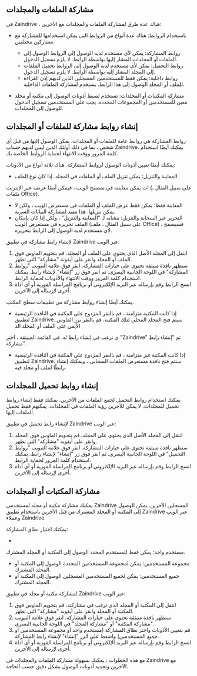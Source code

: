 ## مشاركة الملفات والمجلدات

في Zaindrive ، هناك عدة طرق لمشاركة الملفات والمجلدات مع الآخرين:

- باستخدام الروابط: هناك عدة أنواع من الروابط التي يمكن استخدامها للمشاركة مع مشاركين مختلفين.
    - روابط المشاركة: يمكن لأي مستخدم لديه الوصول إلى الروابط الوصول إلى الملفات أو المجلدات المشار إليها بواسطة الرابط. لا يلزم تسجيل الدخول.
    - روابط التحميل: يمكن لأي مستخدم لديه الوصول إلى الروابط تحميل الملفات إلى المجلد المشار إليه بواسطة الرابط. لا يلزم تسجيل الدخول.
    - روابط داخلية: يمكن فقط للمستخدمين المسجلين الذين لديهم إذن القراءة للملف أو المجلد الوصول إلى هذا الرابط. يستخدم لمشاركة الملفات الداخلية.

- مشاركة المكتبات أو المجلدات: تستخدم لضبط أذونات الوصول إلى مكتبة أو مجلد معين للمستخدمين أو المجموعات المحددة. يجب على المستخدمين تسجيل الدخول للوصول إلى المجلدات.

## إنشاء روابط مشاركة للملفات أو المجلدات

روابط المشاركة هي روابط عامة للملفات أو المجلدات. يمكن الوصول إليها من قبل أي شخص ، بما في ذلك أولئك الذين ليس لديهم حساب Zaindrive. يمكنك أيضًا استخدام كلمة المرور ووقت الانتهاء لحماية الروابط الخاصة بك.

يمكنك أيضًا تعيين أذونات الوصول لروابط المشاركة. هناك ثلاثة أنواع من الأذونات:

* المعاينة والتنزيل: يمكن تنزيل الملف أو الملفات في المجلد. إذا كان نوع الملف

ات يمكن معاينته في متصفح الويب ، فيمكن أيضًا عرضه عبر الإنترنت (على سبيل المثال ، ملفات Office).
* المعاينة فقط: يمكن فقط عرض الملف أو الملفات في مستعرض الويب ، ولكن لا يمكن تنزيلها. هذا مفيد لمشاركة البيانات السرية.
* التحرير عبر السحابة والتنزيل: مشابه لـ "المعاينة والتنزيل" ، ولكن إذا كان بإمكان الملف تحريره في مستعرض الويب (على سبيل المثال ، ملف Office) ، فسيسمح لأي مستخدم لديه الوصول إلى الرابط بتحريره.

لإنشاء رابط مشاركة في تطبيق Zaindrive عبر الويب:

1. انتقل إلى المجلد الأصل الذي يحتوي على الملف أو المجلد. قم بتحويم الماوس فوق الملف أو المجلد وانقر على أيقونة "مشاركة" التي تظهر.
2. ستظهر نافذة منبثقة تحتوي على خيارات المشاركة. انقر فوق علامة التبويب "روابط المشاركة" في اللوحة الجانبية اليسرى. ثم انقر فوق زر "إنشاء" لإنشاء رابط. يمكنك استخدام كلمة المرور ووقت الانتهاء والأذونات لحماية الرابط.
3. انسخ الرابط وقم بإرساله عبر البريد الإلكتروني أو برنامج المراسلة الفورية أو أي أداة أخرى لإرساله إلى الآخرين.

يمكنك أيضًا إنشاء روابط مشاركة من تطبيقات سطح المكتب.

- إذا كانت المكتبة متزامنة ، قم بالنقر المزدوج على المكتبة في النافذة الرئيسية لتطبيق Zaindrive. سيتم فتح المجلد المحلي لتلك المكتبة. قم بالنقر بزر الماوس الأيمن على الملف أو المجلد الذ

ي ترغب في إنشاء رابط له. في القائمة المنبثقة ، اختر "Zaindrive" ثم "إنشاء رابط مشاركة".
- إذا كانت المكتبة غير متزامنة ، قم بالنقر المزدوج على المكتبة في النافذة الرئيسية لتطبيق Zaindrive. ستتم فتح نافذة مستعرض الملفات السحابي ، ويمكنك إنشاء رابطًا لملف أو مجلد فيه.

## إنشاء روابط تحميل للمجلدات

يمكنك استخدام روابط التحميل لجمع الملفات من الآخرين. يمكنك فقط إنشاء روابط تحميل للمجلدات. لا يمكن للآخرين رؤية الملفات في المجلدات. يمكنهم فقط تحميل الملفات إليها.

لإنشاء رابط تحميل في تطبيق Zaindrive عبر الويب:

1. انتقل إلى المجلد الأصل الذي يحتوي على المجلد. قم بتحويم الماوس فوق المجلد وانقر على أيقونة "مشاركة" التي تظهر.
2. ستظهر نافذة منبثقة تحتوي على خيارات المشاركة. انقر فوق علامة التبويب "روابط التحميل" في اللوحة الجانبية اليسرى. ثم انقر فوق زر "إنشاء" لإنشاء رابط. يمكنك استخدام كلمة المرور لحماية الرابط.
3. انسخ الرابط وقم بإرساله عبر البريد الإلكتروني أو برنامج المراسلة الفورية أو أي أداة أخرى لإرساله إلى الآخرين.

## مشاركة المكتبات أو المجلدات

يمكنك مشاركة مكتبة أو مجلد لمستخدمي Zaindrive المسجلين الآخرين. يمكن الوصول إلى المكتبة أو المجلد المشترك من قبل الآخرين باستخدام تطبيق Zaindrive عبر الويب وعملاء Zaindrive.

يمكنك اختيار نطاق المشاركة:

*

 مستخدم واحد: يمكن فقط للمستخدم المحدد الوصول إلى المكتبة أو المجلد المشترك.
* مجموعة المستخدمين: يمكن لمجموعة المستخدمين المحددة الوصول إلى المكتبة أو المجلد المشترك.
* جميع المستخدمين: يمكن لجميع المستخدمين المسجلين الوصول إلى المكتبة أو المجلد المشترك.

لمشاركة مكتبة أو مجلد في تطبيق Zaindrive عبر الويب:

1. انتقل إلى المكتبة أو المجلد الذي ترغب في مشاركته. قم بتحويم الماوس فوق المكتبة أو المجلد وانقر على أيقونة "مشاركة" التي تظهر.
2. ستظهر نافذة منبثقة تحتوي على خيارات المشاركة. انقر فوق علامة التبويب "مشاركة المكتبة" أو "مشاركة المجلد" في اللوحة الجانبية اليسرى.
3. قم بتعيين الأذونات واختر نطاق المشاركة (مستخدم واحد أو مجموعة المستخدمين أو جميع المستخدمين) واضغط على الزر "إنشاء" لإنشاء رابط المشاركة.
4. انسخ الرابط وقم بإرساله عبر البريد الإلكتروني أو برنامج المراسلة الفورية أو أي أداة أخرى لإرساله إلى الآخرين.

مع هذه الخطوات ، يمكنك بسهولة مشاركة الملفات والمجلدات في Zaindrive مع الآخرين وتحديد أذونات الوصول بشكل دقيق حسب الحاجة.

